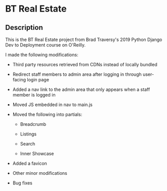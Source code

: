 # BT Real Estate

## Description

This is the BT Real Estate project from Brad Traversy's 2019 Python Django Dev to Deployment course on O'Reilly.

I made the following modifications:

- Third party resources retrieved from CDNs instead of locally bundled

- Redirect staff members to admin area after logging in through user-facing login page

- Added a nav link to the admin area that only appears when a staff member is logged in

- Moved JS embedded in nav to main.js

- Moved the following into partials:

  - Breadcrumb

  - Listings

  - Search

  - Inner Showcase

- Added a favicon

- Other minor modifications

- Bug fixes
